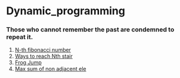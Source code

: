 # Dynamic_programming
### Those who cannot remember the past are condemned to repeat it.
1. [N-th fibonacci number](0_Nth_fibonacci.cpp)
2. [Ways to reach Nth stair](1_ways_to_reach_Nth_stair.cpp)
3. [Frog Jump](2_frog_jump.cpp)
4. [Max sum of non adjacent ele](3_max_sum_non_adjacent.cpp)

